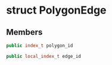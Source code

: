 # struct PolygonEdge

## Members

```cpp
public index_t polygon_id
```

```cpp
public local_index_t edge_id
```



